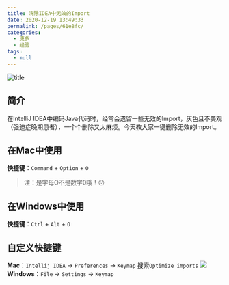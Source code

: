 ```yaml
---
title: 清除IDEA中无效的Import
date: 2020-12-19 13:49:33
permalink: /pages/61e8fc/
categories:
  - 更多
  - 经验
tags:
  - null
---
```


![title](https://cdn.jsdelivr.net/gh/kimentanm/image-store/img/20201219231108.gif)
## 简介
在IntelliJ IDEA中编码Java代码时，经常会遗留一些无效的Import，灰色且不美观（强迫症晚期患者），一个个删除又太麻烦。今天教大家一键删除无效的Import。

<!-- more -->

## 在Mac中使用
**快捷键**：`Command` + `Option` + `O`

> 注：是字母O不是数字0哦！😯

## 在Windows中使用
**快捷键**：`Ctrl` + `Alt` + `O`

## 自定义快捷键
**Mac**：`Intellij IDEA` -> `Preferences` -> `Keymap` 搜索`Optimize imports`
![](https://cdn.jsdelivr.net/gh/kimentanm/image-store/img/20201219141524.png)
**Windows**：`File` -> `Settings` -> `Keymap`
